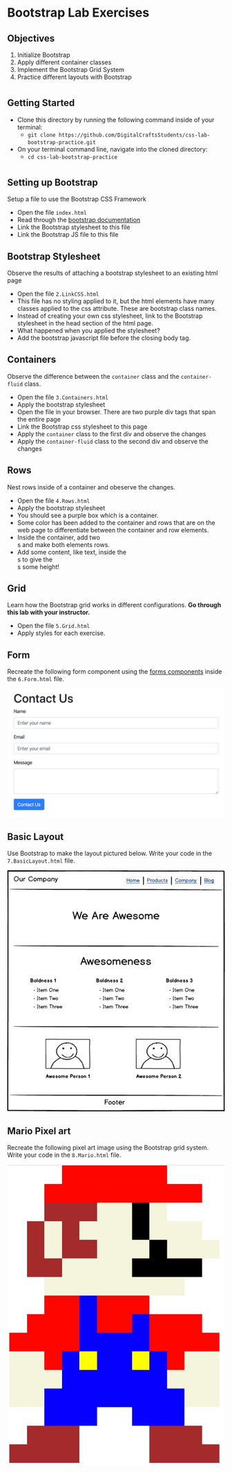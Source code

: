 # Bootstrap Lab Exercises 

## Objectives 
1. Initialize Bootstrap
2. Apply different container classes
3. Implement the Bootstrap Grid System
4. Practice different layouts with Bootstrap

#

## Getting Started 
- Clone this directory by running the following command inside of your terminal: 
    - `git clone https://github.com/DigitalCraftsStudents/css-lab-bootstrap-practice.git` 
- On your terminal command line, navigate into the cloned directory: 
    - `cd css-lab-bootstrap-practice` 

#

## Setting up Bootstrap
Setup a file to use the Bootstrap CSS Framework 

- Open the file `index.html` 
- Read through the [bootstrap documentation](https://getbootstrap.com/docs/5.2/getting-started/introduction/#cdn-links)
- Link the Bootstrap stylesheet to this file 
- Link the Bootstrap JS file to this file


## Bootstrap Stylesheet 
Observe the results of attaching a bootstrap stylesheet to an existing html page

- Open the file `2.LinkCSS.html`
- This file has no styling applied to it, but the html elements have many classes applied to the css attribute.  These are bootstrap class names. 
- Instead of creating your own css stylesheet, link to the Bootstrap stylesheet in the head section of the html page.
- What happened when you applied the stylesheet?
- Add the bootstrap javascript file before the closing body tag.

## Containers 

Observe the difference between the `container` class and the `container-fluid` class.

- Open the file `3.Containers.html`
- Apply the bootstrap stylesheet
- Open the file in your browser.  There are two purple div tags that span the entire page 
- Link the Bootstrap css stylesheet to this page 
- Apply the `container` class to the first div and observe the changes 
- Apply the `container-fluid` class to the second div and observe the changes


## Rows 
Nest rows inside of a container and obeserve the changes. 

- Open the file `4.Rows.html` 
- Apply the bootstrap stylesheet
- You should see a purple box which is a container.
- Some color has been added to the container and rows that are on the web page to differentiate between the container and row elements.
- Inside the container, add two <div>s and make both elements rows.
- Add some content, like text, inside the <div>s to give the <div>s some height!

## Grid 
Learn how the Bootstrap grid works in different configurations.  **Go through this lab with your instructor.**

- Open the file `5.Grid.html`
- Apply styles for each exercise. 

## Form 

Recreate the following form component using the [forms components](https://getbootstrap.com/docs/5.2/forms/overview/) inside the `6.Form.html` file.

![](./images/contact-form-preview.png)

## Basic Layout 

Use Bootstrap to make the layout pictured below. Write your code in the `7.BasicLayout.html` file.

![](./images/bootstrap-layout-preview.png)

## Mario Pixel art

Recreate the following pixel art image using the Bootstrap grid system. Write your code in the `8.Mario.html` file. 

![](./images/pixel-art-preview.jpeg)

